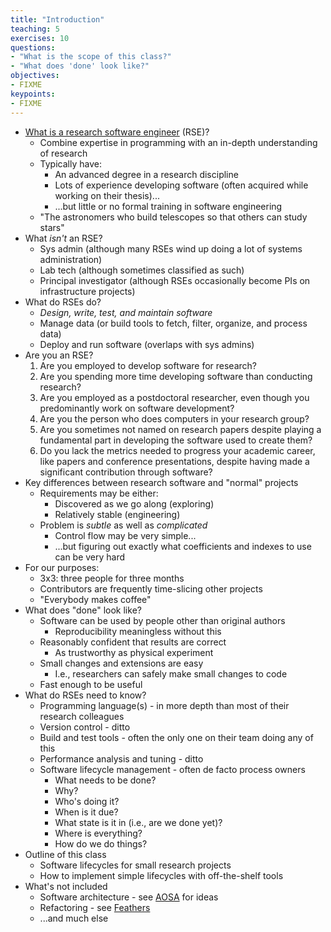 ```yaml
---
title: "Introduction"
teaching: 5
exercises: 10
questions:
- "What is the scope of this class?"
- "What does 'done' look like?"
objectives:
- FIXME
keypoints:
- FIXME
---
```


*   [What is a research software engineer](http://www.rse.ac.uk/who.html) (RSE)?
    *   Combine expertise in programming with an in-depth understanding of research
    *   Typically have:
        *   An advanced degree in a research discipline
        *   Lots of experience developing software (often acquired while working on their thesis)...
        *   ...but little or no formal training in software engineering
    *   "The astronomers who build telescopes so that others can study stars"
*   What *isn't* an RSE?
    *   Sys admin (although many RSEs wind up doing a lot of systems administration)
    *   Lab tech (although sometimes classified as such)
    *   Principal investigator (although RSEs occasionally become PIs on infrastructure projects)
*   What do RSEs do?
    *   *Design, write, test, and maintain software*
    *   Manage data (or build tools to fetch, filter, organize, and process data)
    *   Deploy and run software (overlaps with sys admins)
*   Are you an RSE?
    1.  Are you employed to develop software for research?
    1.  Are you spending more time developing software than conducting research?
    1.  Are you employed as a postdoctoral researcher,
        even though you predominantly work on software development?
    1.  Are you the person who does computers in your research group?
    1.  Are you sometimes not named on research papers
        despite playing a fundamental part in developing the software used to create them?
    1.  Do you lack the metrics needed to progress your academic career,
        like papers and conference presentations,
        despite having made a significant contribution through software?
*   Key differences between research software and "normal" projects
    *   Requirements may be either:
        *   Discovered as we go along (exploring)
        *   Relatively stable (engineering)
    *   Problem is *subtle* as well as *complicated*
        *   Control flow may be very simple...
        *   ...but figuring out exactly what coefficients and indexes to use can be very hard
*   For our purposes:
    *   3x3: three people for three months
    *   Contributors are frequently time-slicing other projects
    *   "Everybody makes coffee"
*   What does "done" look like?
    *   Software can be used by people other than original authors
        *   Reproducibility meaningless without this
    *   Reasonably confident that results are correct
        *   As trustworthy as physical experiment
    *   Small changes and extensions are easy
        *   I.e., researchers can safely make small changes to code
    *   Fast enough to be useful
*   What do RSEs need to know?
    *   Programming language(s) - in more depth than most of their research colleagues
    *   Version control - ditto
    *   Build and test tools - often the only one on their team doing any of this
    *   Performance analysis and tuning - ditto
    *   Software lifecycle management - often de facto process owners
        *   What needs to be done?
        *   Why?
        *   Who's doing it?
        *   When is it due?
        *   What state is it in (i.e., are we done yet)?
        *   Where is everything?
        *   How do we do things?
*   Outline of this class
    *   Software lifecycles for small research projects
    *   How to implement simple lifecycles with off-the-shelf tools
*   What's not included
    *   Software architecture - see [AOSA](http://aosabook.org) for ideas
    *   Refactoring - see [Feathers](https://www.amazon.com/Working-Effectively-Legacy-Michael-Feathers/dp/0131177052/)
    *   ...and much else
